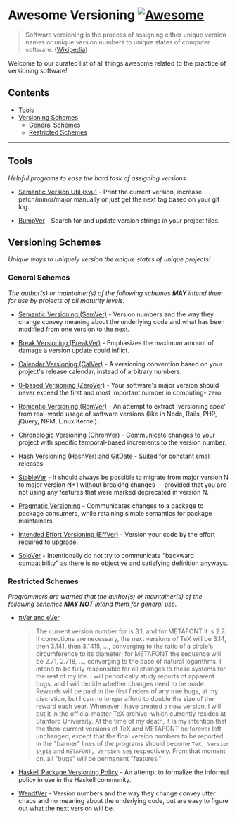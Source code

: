 # Awesome Versioning [![Awesome](https://awesome.re/badge.svg)](https://awesome.re)

> Software versioning is the process of assigning either unique version names or unique version numbers to unique states of computer software.
> ([Wikipedia](https://en.wikipedia.org/wiki/Software_versioning))

Welcome to our curated list of all things awesome related to the practice of versioning software!

## Contents

- [Tools](#tools)
- [Versioning Schemes](#versioning-schemes)
    - [General Schemes](#general-schemes)
    - [Restricted Schemes](#restricted-schemes)

---

## Tools

_Helpful programs to ease the hard task of assigning versions._

- [Semantic Version Util (svu)](https://github.com/caarlos0/svu) <!-- 2017-12-14, 89bb82f --> - Print the current version, increase patch/minor/major manually or just get the next tag based on your git log.

- [BumpVer](https://github.com/mbarkhau/bumpver) <!-- 2018-11-12, 431596f --> - Search for and update version strings in your project files.

## Versioning Schemes

_Unique ways to uniquely version the unique states of unique projects!_

### General Schemes

_The author(s) or maintainer(s) of the following schemes **MAY** intend them for use by projects of all maturity levels._

- [Semantic Versioning (SemVer)](https://semver.org/) <!-- 2011-06-08, v1.1.0-beta --> - Version numbers and the way they change convey meaning about the underlying code and what has been modified from one version to the next.

- [Break Versioning (BreakVer)](https://www.taoensso.com/break-versioning) <!-- 2014-08-15, 5c74948 --> - Emphasizes the maximum amount of damage a version update could inflict.

- [Calendar Versioning (CalVer)](https://calver.org/) <!-- 2016-03-25, 52ae856 --> - A versioning convention based on your project's release calendar, instead of arbitrary numbers.

- [0-based Versioning (ZeroVer)](https://0ver.org/) <!-- 2018-03-03, f268d52 --> - Your software's major version should never exceed the first and most important number in computing- zero.

- [Romantic Versioning (RomVer)](https://github.com/romversioning/romver) <!-- 2019-04-18, 45e1751 --> - An attempt to extract 'versioning spec' from real-world usage of software versions (like in Node, Rails, PHP, jQuery, NPM, Linux Kernel).

- [Chronologic Versioning (ChronVer)](https://chronver.org/) - <!-- 2019-05-05, ec169a6-->  Communicate changes to your project with specific temporal-based increments to the version number.

- [Hash Versioning (HashVer)](https://miniscruff.github.io/hashver/) <!-- 2020-01-12, 2e462c3 --> and [GitDate](https://taylorbrazelton.com/2022/06/06/2022-06-06-bye-bye-semantic-versioning-say-hello-to-gitdate/) <!-- 2022-06-06 --> - Suited for constant small releases

- [StableVer](https://gist.github.com/brandonbloom/465625acaf0120354614e7fc0c117c62) <!-- 2021-02-22, d2e08a3 --> - It should always be possible to migrate from major version N to major version N+1 without breaking changes -- provided that you are not using any features that were marked deprecated in version N.

- [Pragmatic Versioning](https://pragmaticversioning.com/) <!-- 2023-12-04, 70b76ff --> - Communicates changes to a package to package consumers, while retaining simple semantics for package maintainers.

- [Intended Effort Versioning (EffVer)](https://jacobtomlinson.dev/effver/) <!-- 2024-01-15, f12f0e8 --> - Version your code by the effort required to upgrade.

- [SoloVer](https://beza1e1.tuxen.de/SoloVer) <!-- 2024-03-16 --> - Intentionally do not try to communicate "backward compatibility" as there is no objective and satisfying definition anyways.

### Restricted Schemes

_Programmers are warned that the author(s) or maintainer(s) of the following schemes **MAY NOT** intend them for general use._

<!-- lint disable awesome-list-item -->
- [πVer and eVer](https://tug.org/TUGboat/Articles/tb11-4/tb30knut.pdf) <!-- 1990-10-03 -->
  > The current version number for is 3.1, and for METAFONT it is 2.7.
  > If corrections are necessary, the next versions of TeX will be 3.14, then 3.141, then 3.1415, …, converging to the ratio of a circle's circumference to its diameter;
  > for METAFONT the sequence will be 2.71, 2.718, …, converging to the base of natural logarithms.
  > I intend to be fully responsible for all changes to these systems for the rest of my life.
  > I will periodically study reports of apparent bugs, and I will decide whether changes need to be made.
  > Rewards will be paid to the first finders of any true bugs, at my discretion, but I can no longer afford to double the size of the reward each year.
  > Whenever I have created a new version, I will put it in the official master TeX archive, which currently resides at Stanford University.
  > At the time of my death, it is my intention that the then-current versions of TeX and METAFONT be forever left unchanged, except that the final version numbers to be reported in the "banner" lines of the programs should become `TeX, Version $\pi$` and `METAFONT, Version $e$` respectively.
  > From that moment on, all "bugs" will be permanent "features."
<!-- lint enable awesome-list-item -->

- [Haskell Package Versioning Policy](https://pvp.haskell.org/) <!-- 2014-04-09, ecc928d --> - An attempt to formalize the informal policy in use in the Haskell community.

- [WendtVer](https://wendtver.org/) - Version numbers and the way they change convey utter chaos and no meaning about the underlying code, but are easy to figure out what the next version will be.
